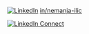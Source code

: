 [![LinkedIn](https://img.icons8.com/ios-filled/16/0A66C2/linkedin.png)](https://www.linkedin.com/in/nemanja-ilic-80a85a29b/) [in/nemanja-ilic](https://www.linkedin.com/in/nemanja-ilic-80a85a29b/)

[![LinkedIn Connect](https://img.shields.io/badge/LINKEDIN-CONNECT-0A66C2?style=for-the-badge&logo=linkedin&logoColor=white)](https://www.linkedin.com/in/nemanja-ilic-80a85a29b/)
